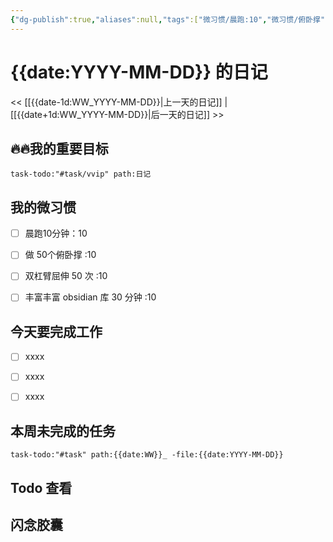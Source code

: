 ```yaml
---
{"dg-publish":true,"aliases":null,"tags":["微习惯/晨跑:10","微习惯/俯卧撑","微习惯/臂屈伸","微习惯/学习","task/重要又紧急","task/紧急不重要","task/重要不紧急"],"title":"日记模板","permalink":"/00 moban/日记模板/","dgPassFrontmatter":true,"noteIcon":""}
---
```


# {{date:YYYY-MM-DD}} 的日记
<< [[{{date-1d:WW_YYYY-MM-DD}}\|上一天的日记]] | [[{{date+1d:WW_YYYY-MM-DD}}\|后一天的日记]] >>

## 🔥🔥我的重要目标
```query
task-todo:"#task/vvip" path:日记
```

## 我的微习惯
- [ ] 晨跑10分钟：10
- [ ] 做 50个俯卧撑 :10
- [ ] 双杠臂屈伸 50 次 :10
- [ ] 丰富丰富 obsidian 库 30 分钟  :10


## 今天要完成工作
- [ ] xxxx
- [ ] xxxx
- [ ] xxxx


## 本周未完成的任务
```query
task-todo:"#task" path:{{date:WW}}_ -file:{{date:YYYY-MM-DD}}
```

## Todo 查看




## 闪念胶囊